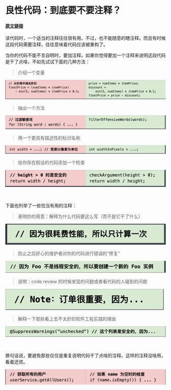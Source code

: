 # 良性代码：到底要不要注释？

#### [原文链接](https://testing.googleblog.com/2017/07/code-health-to-comment-or-not-to-comment.html)

读代码时，一个适当的注释往往很有用。不过，也不能随意的瞎注释。而且有时候这段代码需要注释，往往意味着代码应该被重构了。

当你的代码不能不言自明时，要加注释。如果你觉得要加一个注释来说明这段代码是干了点啥，不如先试试下面的几种方法：

> 介绍一个变量

![从价格中减去折扣](./images/comment1.png)

> 抽出一个方法

![过滤敏感词](./images/comment2.png)

> 用一个更具有描述性的标识名称

![宽度以像素为单位](./images/comment3.png)

> 给你存在假设的代码添加一个检查

![高度大于0是安全的](./images/comment4.png)

<br />

下面也列举了一些恰当有用的注释：

> 表明你的用意：解释为什么代码要这么写（而不是它干了什么）

![因为很耗性能，所以只计算一次](./images/comment5.png)

> 防止之后好心的维护者对你的代码进行错误的“修复”

![因为 Foo 不是线程安全的，所以要创建一个新的 Foo 实例](./images/comment6.png)

> 说明：code review 的时候发现的问题或者看代码的人碰到的问题

![Note：订单很重要，因为...](./images/comment7.png)

> 解释一下那些看上去不太好的软件工程实践的理由

![这个列表是安全的，因为...](./images/comment8.png)


<br />

换句话说，要避免那些仅仅是重复说明代码干了点啥的注释。这样的注释没啥用，看着还烦。

![不应该使用此类注释](./images/comment9.png)

